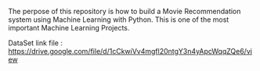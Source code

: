 The perpose of this repository is how to build a Movie Recommendation system using Machine Learning with Python. This is one of the most important Machine Learning Projects.

DataSet link file : 
https://drive.google.com/file/d/1cCkwiVv4mgfl20ntgY3n4yApcWqqZQe6/view
